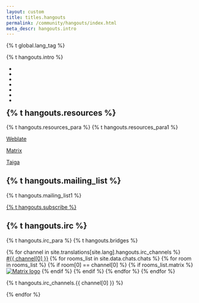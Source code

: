 ```yaml
---
layout: custom
title: titles.hangouts
permalink: /community/hangouts/index.html
meta_descr: hangouts.intro
---
```


{% t global.lang_tag %}
<div class="text-center container description">
    <p class="hangouts-social">{% t hangouts.intro %}</p>
    <section class="hangouts-social container">   
        <ul class="row center-xs">
            <li>
                <a href="https://twitter.com/monero" target="_blank" target="_blank" rel="noreferrer noopener" aria-label="Twitter logo"><div class="social-icon twitter"></div></a>
            </li>
            <li>
                <a href="https://reddit.com/r/Monero" target="_blank" target="_blank" rel="noreferrer noopener" aria-label="Reddit logo"><div class="social-icon reddit"></div></a>
            </li>
            <li>
                <a href="https://www.facebook.com/monerocurrency/" target="_blank" target="_blank" rel="noreferrer noopener" aria-label="Facebook logo"><div class="social-icon facebook"></div></a>
            </li>
            <li>
                <a href="https://github.com/monero-project" target="_blank" target="_blank" rel="noreferrer noopener" aria-label="GitHub logo"><div class="social-icon github"></div></a>
            </li>
            <li>
                <a class="ext-noicon" href="https://repo.getmonero.org/users/monero-project/projects" target="_blank" rel="noreferrer noopener" aria-label="Gitlab logo"><div class="social-icon gitlab"></div></a>
            </li>
            <li>
                <a href="https://telegram.me/monero" target="_blank" target="_blank" rel="noreferrer noopener" aria-label="Telegram logo"><div class="social-icon telegram"></div></a>
            </li>
            <li>
                <a href="https://discord.gg/SyGUMWBqvF" target="_blank" target="_blank" rel="noreferrer noopener" aria-label="Discord logo"><div class="social-icon discord"></div></a>
            </li>
        </ul>
    </section>
</div>

<div class="hangouts">
    <section class="container">
          <div class="row">
                <!-- left two-thirds block-->
               <div class="left two-thirds col-lg-8 col-md-8 col-sm-12 col-xs-12">
                <div class="col-xs-12">
                        <div class="info-block">
                            <div class="row center-xs">
                                <div class="col">
                                    <h2>{% t hangouts.resources %}</h2>
                                </div>
                            </div>
                            <div class="row around-xs">
                                <div class="center-xs">
                                    <p>{% t hangouts.resources_para %} {% t hangouts.resources_para1 %}</p>
                                </div>
                                <div class="col">
                                    <p><a href="https://translate.getmonero.org/" class="btn-link btn-fixed">Weblate</a></p>
                                </div>
                                <div class="col">
                                    <p><a href="https://matrix.to/#/%23monerospace:monero.social" target="_blank" class="btn-link btn-fixed">Matrix</a></p>
                                </div>
                                <div class="col">
                                    <p><a href="https://taiga.getmonero.org/" class="btn-link btn-fixed">Taiga</a></p>
                                </div>
                            </div>
                        </div>
                    </div>
                </div>
                <!-- end left two-thirds block-->
                <!-- right one-third block-->
               <div class="right one-third col-lg-4 col-md-4 col-sm-12 col-xs-12">
                        <div class="info-block center-xs">
                          <h2>{% t hangouts.mailing_list %}</h2>
                            <p>{% t hangouts.mailing_list1 %}</p>
                            <p><a class="btn-link btn-auto btn-primary" href="https://lists.getmonero.org/postorius/lists/monero-announce.lists.getmonero.org/">{% t hangouts.subscribe %}</a></p>
                        </div>
               </div>
               <!-- end right one-third block-->
           </div>
           <div class="info-block">
             <div class="raw">
               <div class="col">
                 <h2>{% t hangouts.irc %}</h2>
              </div>
              <div class="row start-xs">
                <p>{% t hangouts.irc_para %} {% t hangouts.bridges %}</p>
             </div>
             <div class="row irc">
             {% for channel in site.translations[site.lang].hangouts.irc_channels %}
               <div class="col-md-4 col-xs-12">
                 <a href="irc://irc.libera.chat/#{{ channel[0] }}">#{{ channel[0] }}</a> 
                 {% for rooms_list in site.data.chats.chats %}
                   {% for room in rooms_list %}
                     {% if room[0] == channel[0] %}
                       {% if rooms_list.matrix %}
                         <a class="chats-img" href="{{ rooms_list.matrix }}"><img class="matrix" src="/img/matrix-logo.svg" title="Matrix" alt="Matrix logo"></a>
                       {% endif %}
                     {% endif %}
                   {% endfor %}
                 {% endfor %}
                <p>{% t hangouts.irc_channels.{{ channel[0] }} %}</p>
              </div>
             {% endfor %}
             </div>
             </div>
           </div>
        </section>
</div>
